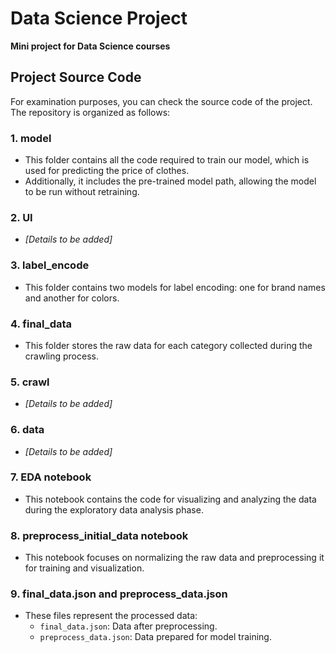 # Data Science Project

**Mini project for Data Science courses**

## Project Source Code  

For examination purposes, you can check the source code of the project. The repository is organized as follows:  

### 1. **model**  
- This folder contains all the code required to train our model, which is used for predicting the price of clothes.  
- Additionally, it includes the pre-trained model path, allowing the model to be run without retraining.  

### 2. **UI**  
- *[Details to be added]*  

### 3. **label_encode**  
- This folder contains two models for label encoding: one for brand names and another for colors.  

### 4. **final_data**  
- This folder stores the raw data for each category collected during the crawling process.  

### 5. **crawl**  
- *[Details to be added]*  

### 6. **data**  
- *[Details to be added]*  

### 7. **EDA notebook**  
- This notebook contains the code for visualizing and analyzing the data during the exploratory data analysis phase.  

### 8. **preprocess_initial_data notebook**  
- This notebook focuses on normalizing the raw data and preprocessing it for training and visualization.  

### 9. **final_data.json and preprocess_data.json**  
- These files represent the processed data:
  - `final_data.json`: Data after preprocessing.
  - `preprocess_data.json`: Data prepared for model training.  
